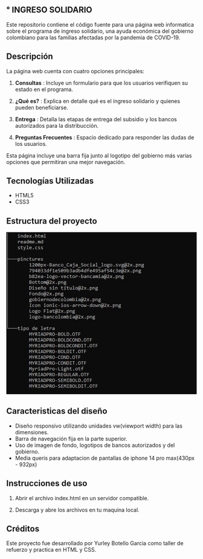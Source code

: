 ## ° INGRESO SOLIDARIO

Este repositorio contiene el código fuente para una página web informatica sobre el programa de ingreso solidario, una ayuda económica del gobierno colombiano para las familias afectadas por la pandemia de COVID-19.

## Descripción

La página web cuenta con cuatro opciones principales:

1. **Consultas** : Incluye un formulario para que los usuarios verifiquen su estado en el programa.

2. **¿Qué es?** : Explica en detalle qué es el ingreso solidario y quienes pueden beneficiarse.

3. **Entrega** : Detalla las etapas de entrega del subsidio y los bancos autorizados para la distribucción.

4. **Preguntas Frecuentes** : Espacio dedicado para  responder las dudas de los usuarios.


Esta página incluye una barra fija junto al logotipo del gobierno más varias opciones que permitiran una mejor navegación.

## Tecnologías Utilizadas

* HTML5
* CSS3

##  Estructura del proyecto
![alt text](pinctures/estructura.jpg)

## Caracteristicas del diseño
 
* Diseño responsivo utilizando  unidades  vw(viewport width) para las dimensiones.
* Barra de navegación fija en la parte superior.
* Uso de imagen de fondo, logotipos de bancos  autorizados y del gobierno.
* Media queris para adaptacion de pantallas de iphone 14 pro max(430px - 932px)

## Instrucciones de uso

1.  Abrir el archivo index.html en un servidor  compatible.

2. Descarga y abre los archivos en tu maquina local. 

## Créditos
 Este proyecto fue desarrollado por Yurley Botello
 Garcia como taller de refuerzo y practica en HTML y CSS.